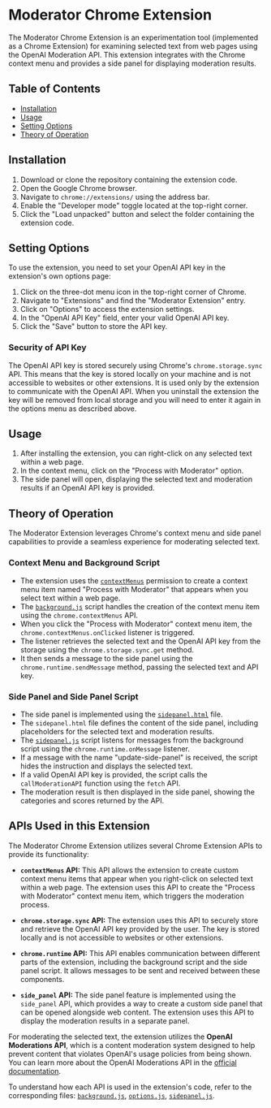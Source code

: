# Moderator Chrome Extension

The Moderator Chrome Extension is an experimentation tool (implemented as a Chrome Extension) for examining selected text from web pages using the OpenAI Moderation API. This extension integrates with the Chrome context menu and provides a side panel for displaying moderation results.

## Table of Contents

- [Installation](#installation)
- [Usage](#usage)
- [Setting Options](#setting-options)
- [Theory of Operation](#theory-of-operation)

## Installation

1. Download or clone the repository containing the extension code.
2. Open the Google Chrome browser.
3. Navigate to `chrome://extensions/` using the address bar.
4. Enable the "Developer mode" toggle located at the top-right corner.
5. Click the "Load unpacked" button and select the folder containing the extension code.

## Setting Options

To use the extension, you need to set your OpenAI API key in the extension's own options page:

1. Click on the three-dot menu icon in the top-right corner of Chrome.
2. Navigate to "Extensions" and find the "Moderator Extension" entry.
3. Click on "Options" to access the extension settings.
4. In the "OpenAI API Key" field, enter your valid OpenAI API key.
5. Click the "Save" button to store the API key.

### Security of API Key

The OpenAI API key is stored securely using Chrome's `chrome.storage.sync` API. This means that the key is stored locally on your machine and is not accessible to websites or other extensions. It is used only by the extension to communicate with the OpenAI API. When you uninstall the extension the key will be removed from local storage and you will need to enter it again in the options menu as described above. 

## Usage

1. After installing the extension, you can right-click on any selected text within a web page.
2. In the context menu, click on the "Process with Moderator" option.
3. The side panel will open, displaying the selected text and moderation results if an OpenAI API key is provided.


## Theory of Operation

The Moderator Extension leverages Chrome's context menu and side panel capabilities to provide a seamless experience for moderating selected text.

### Context Menu and Background Script

- The extension uses the [`contextMenus`](background.js) permission to create a context menu item named "Process with Moderator" that appears when you select text within a web page.
- The [`background.js`](background.js) script handles the creation of the context menu item using the `chrome.contextMenus` API.
- When you click the "Process with Moderator" context menu item, the `chrome.contextMenus.onClicked` listener is triggered.
- The listener retrieves the selected text and the OpenAI API key from the storage using the `chrome.storage.sync.get` method.
- It then sends a message to the side panel using the `chrome.runtime.sendMessage` method, passing the selected text and API key.

### Side Panel and Side Panel Script

- The side panel is implemented using the [`sidepanel.html`](sidepanel.html) file.
- The `sidepanel.html` file defines the content of the side panel, including placeholders for the selected text and moderation results.
- The [`sidepanel.js`](sidepanel.js) script listens for messages from the background script using the `chrome.runtime.onMessage` listener.
- If a message with the name "update-side-panel" is received, the script hides the instruction and displays the selected text.
- If a valid OpenAI API key is provided, the script calls the `callModerationAPI` function using the `fetch` API.
- The moderation result is then displayed in the side panel, showing the categories and scores returned by the API.

## APIs Used in this Extension

The Moderator Chrome Extension utilizes several Chrome Extension APIs to provide its functionality:

- **`contextMenus` API:** This API allows the extension to create custom context menu items that appear when you right-click on selected text within a web page. The extension uses this API to create the "Process with Moderator" context menu item, which triggers the moderation process.

- **`chrome.storage.sync` API:** The extension uses this API to securely store and retrieve the OpenAI API key provided by the user. The key is stored locally and is not accessible to websites or other extensions.

- **`chrome.runtime` API:** This API enables communication between different parts of the extension, including the background script and the side panel script. It allows messages to be sent and received between these components.

- **`side_panel` API:** The side panel feature is implemented using the `side_panel` API, which provides a way to create a custom side panel that can be opened alongside web content. The extension uses this API to display the moderation results in a separate panel.

For moderating the selected text, the extension utilizes the **OpenAI Moderations API**, which is a content moderation system designed to help prevent content that violates OpenAI's usage policies from being shown. You can learn more about the OpenAI Moderations API in the [official documentation](https://platform.openai.com/docs/api-reference/moderations).

To understand how each API is used in the extension's code, refer to the corresponding files: [`background.js`](background.js), [`options.js`](options.js), [`sidepanel.js`](sidepanel.js).

